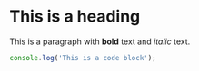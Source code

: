 # This is a heading

This is a paragraph with **bold** text and *italic* text.

```javascript
console.log('This is a code block');
```